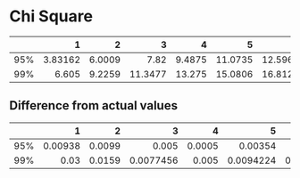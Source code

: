 # Chi Square

|     |       1 |      2 |       3 |       4 |       5 |       6 |       7 |       8 |       9 |      10 |
|:----|--------:|-------:|--------:|--------:|--------:|--------:|--------:|--------:|--------:|--------:|
| 95% | 3.83162 | 6.0009 |  7.82   |  9.4875 | 11.0735 | 12.5969 | 14.0808 | 15.5157 | 16.933  | 18.313  |
| 99% | 6.605   | 9.2259 | 11.3477 | 13.275  | 15.0806 | 16.8124 | 18.4872 | 20.085  | 21.7051 | 23.2141 |
## Difference from actual values

|     |       1 |      2 |         3 |      4 |         5 |       6 |      7 |      8 |      9 |      10 |
|:----|--------:|-------:|----------:|-------:|----------:|--------:|-------:|-------:|-------:|--------:|
| 95% | 0.00938 | 0.0099 | 0.005     | 0.0005 | 0.00354   | 0.0069  | 0.0108 | 0.0057 | 0.013  | 0.00303 |
| 99% | 0.03    | 0.0159 | 0.0077456 | 0.005  | 0.0094224 | 0.00239 | 0.0072 | 0.005  | 0.0351 | 0.0041  |